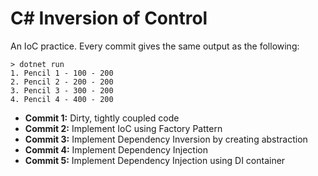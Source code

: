 # C\# Inversion of Control

An IoC practice. Every commit gives the same output as the following:

```
> dotnet run
1. Pencil 1 - 100 - 200
2. Pencil 2 - 200 - 200
3. Pencil 3 - 300 - 200
4. Pencil 4 - 400 - 200
```

- **Commit 1:** Dirty, tightly coupled code
- **Commit 2:** Implement IoC using Factory Pattern
- **Commit 3:** Implement Dependency Inversion by creating abstraction
- **Commit 4:** Implement Dependency Injection
- **Commit 5:** Implement Dependency Injection using DI container
